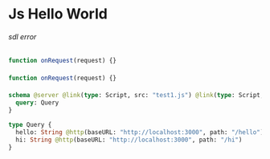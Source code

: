 # Js Hello World

###### sdl error

####
```js @file:test1.js
function onRequest(request) {}
```

####
```js @file:test2.js
function onRequest(request) {}
```

####
```graphql @server
schema @server @link(type: Script, src: "test1.js") @link(type: Script, src: "test2.js") {
  query: Query
}

type Query {
  hello: String @http(baseURL: "http://localhost:3000", path: "/hello")
  hi: String @http(baseURL: "http://localhost:3000", path: "/hi")
}
```
